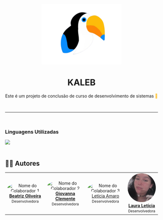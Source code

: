 

<div align="center">
<img src="img/WhatsApp_Image_2025-01-24_at_21.13.30__1_-removebg-preview.png" alt="logo"  height="200px">
<h1 align="center" text="times">KALEB</h1>


<p>Este é um projeto de conclusão de curso de desenvolvimento de sistemas<span style="color:#ffb301"> 🦜</span></p></div>
  <br>

    
 <hr><br>
<h3  >Linguagens Utilizadas</h3>
  <a href="https://skillicons.dev">
    <img src="https://skillicons.dev/icons?i=html,css,javascript" />
  </a>
<br>
<br>
<h2 >🧑‍💻 Autores</h2>
<table>
  <tr>
    <td align="center">
    <img src="https://github.com/beaxx.png" width="100px;" style="border-radius:50%;" alt="Nome do Colaborador 1"/>
      <br /><a href="https://github.com/beaxx"><b>Beatriz Oliveira</b></a>
      <br /><small>Desenvolvedora</small>
    </td>
    <td align="center">
      <img src="https://github.com/Gigiovh.png" width="100px;" style="border-radius:50%;" alt="Nome do Colaborador 2"/>
      <br /><a href="https://github.com/Gigiovh"><b>Giovanna Clemente</b></a>
      <br /><small>Desenvolvedora</small>
    </td>
    <td align="center">
      <img src="https://github.com/leticiaamaro.png" width="100px;" style="border-radius:50%;" alt="Nome do Colaborador 3"/>
      <br /><a href="https://github.com/leticiaamaro">Letícia Amaro</b></a>
      <br /><small>Desenvolvedora</small>
    </td>
     <td align="center">
      <img src="https://github.com/Julia-Khristina/EscapEtec/blob/main/readme/11.png" width="100px;" style="border-radius:50%;" alt="Nome do Colaborador 3"/>
      <br /><a href="https://github.com/Lale-Araujo"><b>Laura Letícia</b></a>
      <br /><small>Desenvolvedora</small>
    </td>
  </tr>
</table>
  
</ul>
   
  </tr>
</table>

